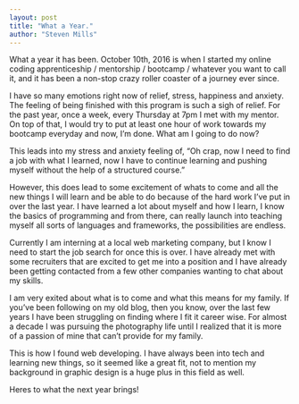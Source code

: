 ```yaml
---
layout: post
title: "What a Year."
author: "Steven Mills"
---
```


What a year it has been. October 10th, 2016 is when I started my online coding apprenticeship / mentorship / bootcamp / whatever you want to call it, and it has been a non-stop crazy roller coaster of a journey ever since.

I have so many emotions right now of relief, stress, happiness and anxiety. The feeling of being finished with this program is such a sigh of relief. For the past year, once a week, every Thursday at 7pm I met with my mentor. On top of that, I would try to put at least one hour of work towards my bootcamp everyday and now, I’m done. What am I going to do now?

This leads into my stress and anxiety feeling of, “Oh crap, now I need to find a job with what I learned, now I have to continue learning and pushing myself without the help of a structured course.”

However, this does lead to some excitement of whats to come and all the new things I will learn and be able to do because of the hard work I’ve put in over the last year. I have learned a lot about myself and how I learn, I know the basics of programming and from there, can really launch into teaching myself all sorts of languages and frameworks, the possibilities are endless.

Currently I am interning at a local web marketing company, but I know I need to start the job search for once this is over. I have already met with some recruiters that are excited to get me into a position and I have already been getting contacted from a few other companies wanting to chat about my skills.

I am very exited about what is to come and what this means for my family. If you’ve been following on my old blog, then you know, over the last few years I have been struggling on finding where I fit it career wise. For almost a decade I was pursuing the photography life until I realized that it is more of a passion of mine that can’t provide for my family.

This is how I found web developing. I have always been into tech and learning new things, so it seemed like a great fit, not to mention my background in graphic design is a huge plus in this field as well.

Heres to what the next year brings!
